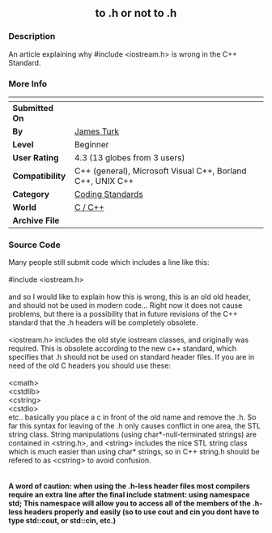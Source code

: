 ﻿<div align="center">

## to \.h or not to \.h


</div>

### Description

An article explaining why #include &lt;iostream.h&gt; is wrong in the C++ Standard.
 
### More Info
 


<span>             |<span>
---                |---
**Submitted On**   |
**By**             |[James Turk](https://github.com/Planet-Source-Code/PSCIndex/blob/master/ByAuthor/james-turk.md)
**Level**          |Beginner
**User Rating**    |4.3 (13 globes from 3 users)
**Compatibility**  |C\+\+ \(general\), Microsoft Visual C\+\+, Borland C\+\+, UNIX C\+\+
**Category**       |[Coding Standards](https://github.com/Planet-Source-Code/PSCIndex/blob/master/ByCategory/coding-standards__3-32.md)
**World**          |[C / C\+\+](https://github.com/Planet-Source-Code/PSCIndex/blob/master/ByWorld/c-c.md)
**Archive File**   |[](https://github.com/Planet-Source-Code/james-turk-to-h-or-not-to-h__3-3211/archive/master.zip)





### Source Code

Many people still submit code which includes a line like this: <br><br>
#include &lt;iostream.h&gt; <br><br> and so I would like to explain how this is wrong, this is an old old header, and should not be used in modern code... Right now it does not cause problems, but there is a possibility that in future revisions of the C++ standard that the .h headers will be completely obsolete. <br><br>
&lt;iostream.h&gt; includes the old style iostream classes, and originally was required. This is obsolete according to the new c++ standard, which specifies that .h should not be used on standard header files. If you are in need of the old C headers you should use these: <br><br>
&lt;cmath&gt; <br>
&lt;cstdlib&gt; <br>
&lt;cstring&gt; <br>
&lt;cstdio&gt; <br> etc.. basically you place a c in front of the old name and remove the .h.
So far this syntax for leaving of the .h only causes conflict in one area, the STL string class. String manipulations (using char*-null-terminated strings) are contained in &lt;string.h&gt;, and &lt;string&gt; includes the nice STL string class which is much easier than using char* strings, so in C++ string.h should be refered to as &lt;cstring&gt; to avoid confusion. <br><br><br><b>
A word of caution:
when using the .h-less header files most compilers require an extra line after the final include statment:
using namespace std;
This namespace will allow you to access all of the members of the .h-less headers properly and easily (so to use cout and cin you dont have to type std::cout, or std::cin, etc.)
</b><br>

